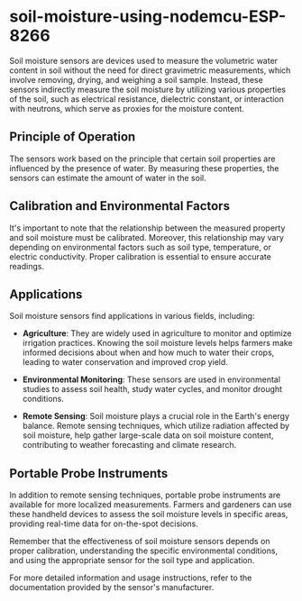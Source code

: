 # soil-moisture-using-nodemcu-ESP-8266

Soil moisture sensors are devices used to measure the volumetric water content in soil without the need for direct gravimetric measurements, which involve removing, drying, and weighing a soil sample. Instead, these sensors indirectly measure the soil moisture by utilizing various properties of the soil, such as electrical resistance, dielectric constant, or interaction with neutrons, which serve as proxies for the moisture content.

## Principle of Operation

The sensors work based on the principle that certain soil properties are influenced by the presence of water. By measuring these properties, the sensors can estimate the amount of water in the soil.

## Calibration and Environmental Factors

It's important to note that the relationship between the measured property and soil moisture must be calibrated. Moreover, this relationship may vary depending on environmental factors such as soil type, temperature, or electric conductivity. Proper calibration is essential to ensure accurate readings.

## Applications

Soil moisture sensors find applications in various fields, including:

- **Agriculture**: They are widely used in agriculture to monitor and optimize irrigation practices. Knowing the soil moisture levels helps farmers make informed decisions about when and how much to water their crops, leading to water conservation and improved crop yield.

- **Environmental Monitoring**: These sensors are used in environmental studies to assess soil health, study water cycles, and monitor drought conditions.

- **Remote Sensing**: Soil moisture plays a crucial role in the Earth's energy balance. Remote sensing techniques, which utilize radiation affected by soil moisture, help gather large-scale data on soil moisture content, contributing to weather forecasting and climate research.

## Portable Probe Instruments

In addition to remote sensing techniques, portable probe instruments are available for more localized measurements. Farmers and gardeners can use these handheld devices to assess the soil moisture levels in specific areas, providing real-time data for on-the-spot decisions.

Remember that the effectiveness of soil moisture sensors depends on proper calibration, understanding the specific environmental conditions, and using the appropriate sensor for the soil type and application.

For more detailed information and usage instructions, refer to the documentation provided by the sensor's manufacturer.
